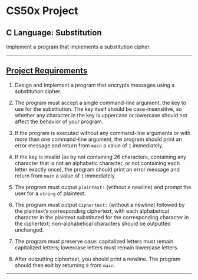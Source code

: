 # CS50x Project
## C Language: Substitution
Implement a program that implements a substitution cipher.

---

## [Project Requirements](https://cs50.harvard.edu/x/2020/psets/2/substitution/)
1. Design and implement a program that encrypts messages using a substitution cipher.

2. The program must accept a single command-line argument, the key to use for the substitution. The key itself should be case-insensitive, so whether any character in the key is uppercase or lowercase should not affect the behavior of your program.

3. If the program is executed without any command-line arguments or with more than one command-line argument, the program should print an error message and return from ```main``` a value of ```1```  immediately.

4. If the key is invalid (as by not containing 26 characters, containing any character that is not an alphabetic character, or not containing each letter exactly once), the program should print an error message and return from ```main``` a value of ```1``` immediately.

5. The program must output ```plaintext:``` (without a newline) and prompt the user for a ```string``` of plaintext.

6. The program must output ```ciphertext:``` (without a newline) followed by the plaintext’s corresponding ciphertext, with each alphabetical character in the plaintext substituted for the corresponding character in the ciphertext; non-alphabetical characters should be outputted unchanged.

7. The program must preserve case: capitalized letters must remain capitalized letters; lowercase letters must remain lowercase letters.

8. After outputting ciphertext, you should print a newline. The program should then exit by returning ```0``` from ```main```.

---